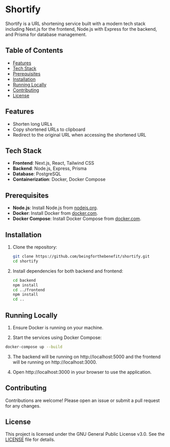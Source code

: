 # Shortify

Shortify is a URL shortening service built with a modern tech stack including Next.js for the frontend, Node.js with Express for the backend, and Prisma for database management.

## Table of Contents

- [Features](#features)
- [Tech Stack](#tech-stack)
- [Prerequisites](#prerequisites)
- [Installation](#installation)
- [Running Locally](#running-locally)
- [Contributing](#contributing)
- [License](#license)

## Features

- Shorten long URLs
- Copy shortened URLs to clipboard
- Redirect to the original URL when accessing the shortened URL

## Tech Stack

- **Frontend**: Next.js, React, Tailwind CSS
- **Backend**: Node.js, Express, Prisma
- **Database**: PostgreSQL
- **Containerization**: Docker, Docker Compose

## Prerequisites

- **Node.js**: Install Node.js from [nodejs.org](https://nodejs.org/).
- **Docker**: Install Docker from [docker.com](https://www.docker.com/).
- **Docker Compose**: Install Docker Compose from [docker.com](https://www.docker.com/products/docker-desktop).

## Installation

1. Clone the repository:

   ```bash
   git clone https://github.com/beingforthebenefit/shortify.git
   cd shortify
   ```

2. Install dependencies for both backend and frontend:

    ```bash
    cd backend
    npm install
    cd ../frontend
    npm install
    cd ..
    ```

## Running Locally

1. Ensure Docker is running on your machine.

2. Start the services using Docker Compose:

  ```bash
  docker-compose up --build
  ```

3. The backend will be running on http://localhost:5000 and the frontend will be running on http://localhost:3000.

4. Open http://localhost:3000 in your browser to use the application.

## Contributing

Contributions are welcome! Please open an issue or submit a pull request for any changes.

## License

This project is licensed under the GNU General Public License v3.0. See the [LICENSE](./LICENSE) file for details.
